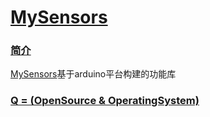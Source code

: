 ﻿# [MySensors](https://github.com/OS-Q/D044)

### [简介](https://github.com/OS-Q/D044/wiki)

[MySensors](https://github.com/OS-Q/D044)基于arduino平台构建的功能库

### [Q = (OpenSource & OperatingSystem) ](http://www.OS-Q.com)

